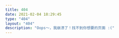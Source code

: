 ```yaml
---
title: 404
date: 2021-02-04 18:29:45
type: "404"
layout: "404"
description: "Oops～，我崩溃了！找不到你想要的页面 :("
---
```

